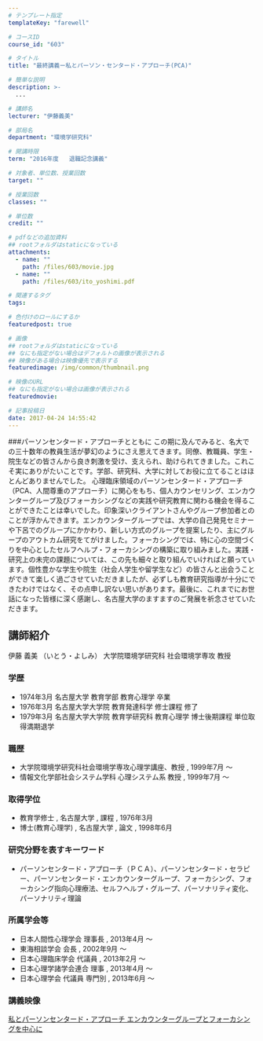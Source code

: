 ```yaml
---
# テンプレート指定
templateKey: "farewell"

# コースID
course_id: "603"

# タイトル
title: "最終講義ー私とパーソン・センタード・アプローチ(PCA)"

# 簡単な説明
description: >-
  ...

# 講師名
lecturer: "伊藤義美"

# 部局名
department: "環境学研究科"

# 開講時限
term: "2016年度	退職記念講義"

# 対象者、単位数、授業回数
target: ""

# 授業回数
classes: ""

# 単位数
credit: ""

# pdfなどの追加資料
## rootフォルダはstaticになっている
attachments: 
  - name: "" 
    path: /files/603/movie.jpg
  - name: "" 
    path: /files/603/ito_yoshimi.pdf

# 関連するタグ
tags:

# 色付けのロールにするか
featuredpost: true

# 画像
## rootフォルダはstaticになっている
## なにも指定がない場合はデフォルトの画像が表示される
## 映像がある場合は映像優先で表示する
featuredimage: /img/common/thumbnail.png

# 映像のURL
## なにも指定がない場合は画像が表示される
featuredmovie: 

# 記事投稿日
date: 2017-04-24 14:55:42
---
```


###パーソンセンタード・アプローチとともに この期に及んでみると、名大での三十数年の教員生活が夢幻のようにさえ思えてきます。同僚、教職員、学生・院生などの皆さんから良き刺激を受け、支えられ、助けられてきました。これこそ実にありがたいことです。学部、研究科、大学に対してお役に立てることはほとんどありませんでした。 心理臨床領域のパーソンセンタード・アプローチ（PCA、人間尊重のアプローチ）に関心をもち、個人カウンセリング、エンカウンターグループ及びフォーカシングなどの実践や研究教育に関わる機会を得ることができたことは幸いでした。印象深いクライアントさんやグループ参加者とのことが浮かんできます。エンカウンターグループでは、大学の自己発見セミナーや下呂でのグループにかかわり、新しい方式のグループを提案したり、主にグループのアウトカム研究をてがけました。フォーカシングでは、特に心の空間づくりを中心としたセルフヘルプ・フォーカシングの構築に取り組みました。実践・研究上の未完の課題については、この先も細々と取り組んでいければと願っています。個性豊かな学生や院生（社会人学生や留学生など）の皆さんと出会うことができて楽しく過ごさせていただきましたが、必ずしも教育研究指導が十分にできたわけではなく、その点申し訳ない思いがあります。最後に、これまでにお世話になった皆様に深く感謝し、名古屋大学のますますのご発展を祈念させていただきます。

## 講師紹介

伊藤 義美 （いとう・よしみ） 大学院環境学研究科 社会環境学専攻 教授

### 学歴

* 1974年3月 名古屋大学 教育学部 教育心理学 卒業
* 1976年3月 名古屋大学大学院 教育発達科学 修士課程 修了
* 1979年3月 名古屋大学大学院 教育学研究科 教育心理学 博士後期課程 単位取得満期退学

### 職歴

* 大学院環境学研究科社会環境学専攻心理学講座、教授 , 1999年7月 ～
* 情報文化学部社会システム学科 心理システム系 教授 , 1999年7月 ～

### 取得学位

* 教育学修士 , 名古屋大学 , 課程 , 1976年3月
* 博士(教育心理学) , 名古屋大学 , 論文 , 1998年6月

### 研究分野を表すキーワード

* パーソンセンタード・アプローチ（ＰＣＡ）、パーソンセンタード・セラピー、パーソンセンタード・エンカウンターグループ、フォーカシング、フォーカシング指向心理療法、セルフヘルプ・グループ、パーソナリティ変化、パーソナリティ理論

### 所属学会等

* 日本人間性心理学会 理事長 , 2013年4月 ～
* 東海相談学会 会長 , 2002年9月 ～
* 日本心理臨床学会 代議員 , 2013年2月 ～
* 日本心理学諸学会連合 理事 , 2013年4月 ～
* 日本心理学会 代議員 専門別 , 2013年6月 ～

### 講義映像

[私とパーソンセンタード・アプローチ エンカウンターグループとフォーカシングを中心に](/files/603/ito_yoshimi.pdf) 
